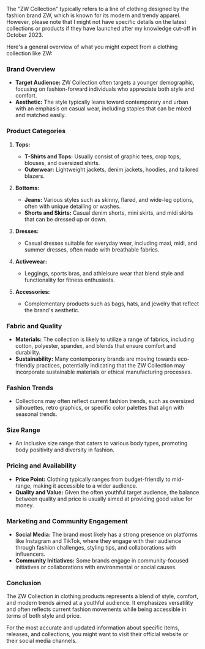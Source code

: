 The "ZW Collection" typically refers to a line of clothing designed by the fashion brand ZW, which is known for its modern and trendy apparel. However, please note that I might not have specific details on the latest collections or products if they have launched after my knowledge cut-off in October 2023.

Here's a general overview of what you might expect from a clothing collection like ZW:

### Brand Overview
- **Target Audience:** ZW Collection often targets a younger demographic, focusing on fashion-forward individuals who appreciate both style and comfort.
- **Aesthetic:** The style typically leans toward contemporary and urban with an emphasis on casual wear, including staples that can be mixed and matched easily.
  
### Product Categories
1. **Tops:**
   - **T-Shirts and Tops:** Usually consist of graphic tees, crop tops, blouses, and oversized shirts.
   - **Outerwear:** Lightweight jackets, denim jackets, hoodies, and tailored blazers.

2. **Bottoms:**
   - **Jeans:** Various styles such as skinny, flared, and wide-leg options, often with unique detailing or washes.
   - **Shorts and Skirts:** Casual denim shorts, mini skirts, and midi skirts that can be dressed up or down.

3. **Dresses:**
   - Casual dresses suitable for everyday wear, including maxi, midi, and summer dresses, often made with breathable fabrics.

4. **Activewear:**
   - Leggings, sports bras, and athleisure wear that blend style and functionality for fitness enthusiasts.

5. **Accessories:**
   - Complementary products such as bags, hats, and jewelry that reflect the brand's aesthetic.

### Fabric and Quality
- **Materials:** The collection is likely to utilize a range of fabrics, including cotton, polyester, spandex, and blends that ensure comfort and durability.
- **Sustainability:** Many contemporary brands are moving towards eco-friendly practices, potentially indicating that the ZW Collection may incorporate sustainable materials or ethical manufacturing processes.

### Fashion Trends
- Collections may often reflect current fashion trends, such as oversized silhouettes, retro graphics, or specific color palettes that align with seasonal trends.
  
### Size Range
- An inclusive size range that caters to various body types, promoting body positivity and diversity in fashion.

### Pricing and Availability
- **Price Point:** Clothing typically ranges from budget-friendly to mid-range, making it accessible to a wider audience.
- **Quality and Value:** Given the often youthful target audience, the balance between quality and price is usually aimed at providing good value for money.

### Marketing and Community Engagement
- **Social Media:** The brand most likely has a strong presence on platforms like Instagram and TikTok, where they engage with their audience through fashion challenges, styling tips, and collaborations with influencers.
- **Community Initiatives:** Some brands engage in community-focused initiatives or collaborations with environmental or social causes.

### Conclusion
The ZW Collection in clothing products represents a blend of style, comfort, and modern trends aimed at a youthful audience. It emphasizes versatility and often reflects current fashion movements while being accessible in terms of both style and price.

For the most accurate and updated information about specific items, releases, and collections, you might want to visit their official website or their social media channels.
